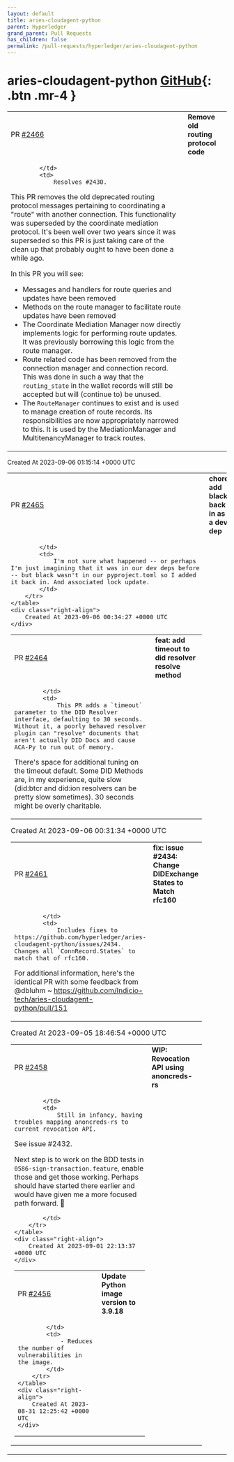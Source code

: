 ```yaml
---
layout: default
title: aries-cloudagent-python
parent: Hyperledger
grand_parent: Pull Requests
has_children: false
permalink: /pull-requests/hyperledger/aries-cloudagent-python
---
```


# aries-cloudagent-python <span class="fs-3 right-align">[GitHub](https://github.com/hyperledger/aries-cloudagent-python){: .btn .mr-4 }</span>


<div>
    <table>
        <tr>
            <td>
                PR <a href="https://github.com/hyperledger/aries-cloudagent-python/pull/2466" class=".btn">#2466</a>
            </td>
            <td>
                <b>
                    Remove old routing protocol code
                </b>
            </td>
        </tr>
        <tr>
            <td>
                
            </td>
            <td>
                Resolves #2430.

This PR removes the old deprecated routing protocol messages pertaining to coordinating a "route" with another connection. This functionality was superseded by the coordinate mediation protocol. It's been well over two years since it was superseded so this PR is just taking care of the clean up that probably ought to have been done a while ago.

In this PR you will see:

- Messages and handlers for route queries and updates have been removed
- Methods on the route manager to facilitate route updates have been removed
- The Coordinate Mediation Manager now directly implements logic for performing route updates. It was previously borrowing this logic from the route manager.
- Route related code has been removed from the connection manager and connection record. This was done in such a way that the `routing_state` in the wallet records will still be accepted but will (continue to) be unused.
- The `RouteManager` continues to exist and is used to manage creation of route records. Its responsibilities are now appropriately narrowed to this. It is used by the MediationManager and MultitenancyManager to track routes.
            </td>
        </tr>
    </table>
    <div class="right-align">
        Created At 2023-09-06 01:15:14 +0000 UTC
    </div>
</div>

<div>
    <table>
        <tr>
            <td>
                PR <a href="https://github.com/hyperledger/aries-cloudagent-python/pull/2465" class=".btn">#2465</a>
            </td>
            <td>
                <b>
                    chore: add black back in as a dev dep
                </b>
            </td>
        </tr>
        <tr>
            <td>
                
            </td>
            <td>
                I'm not sure what happened -- or perhaps I'm just imagining that it was in our dev deps before -- but black wasn't in our pyproject.toml so I added it back in. And associated lock update.
            </td>
        </tr>
    </table>
    <div class="right-align">
        Created At 2023-09-06 00:34:27 +0000 UTC
    </div>
</div>

<div>
    <table>
        <tr>
            <td>
                PR <a href="https://github.com/hyperledger/aries-cloudagent-python/pull/2464" class=".btn">#2464</a>
            </td>
            <td>
                <b>
                    feat: add timeout to did resolver resolve method
                </b>
            </td>
        </tr>
        <tr>
            <td>
                
            </td>
            <td>
                This PR adds a `timeout` parameter to the DID Resolver interface, defaulting to 30 seconds. Without it, a poorly behaved resolver plugin can "resolve" documents that aren't actually DID Docs and cause ACA-Py to run out of memory.

There's space for additional tuning on the timeout default. Some DID Methods are, in my experience, quite slow (did:btcr and did:ion resolvers can be pretty slow sometimes). 30 seconds might be overly charitable.
            </td>
        </tr>
    </table>
    <div class="right-align">
        Created At 2023-09-06 00:31:34 +0000 UTC
    </div>
</div>

<div>
    <table>
        <tr>
            <td>
                PR <a href="https://github.com/hyperledger/aries-cloudagent-python/pull/2461" class=".btn">#2461</a>
            </td>
            <td>
                <b>
                    fix: issue #2434: Change DIDExchange States to Match rfc160
                </b>
            </td>
        </tr>
        <tr>
            <td>
                
            </td>
            <td>
                Includes fixes to https://github.com/hyperledger/aries-cloudagent-python/issues/2434. Changes all `ConnRecord.States` to match that of rfc160.

For additional information, here's the identical PR with some feedback from @dbluhm ~ 
https://github.com/Indicio-tech/aries-cloudagent-python/pull/151
            </td>
        </tr>
    </table>
    <div class="right-align">
        Created At 2023-09-05 18:46:54 +0000 UTC
    </div>
</div>

<div>
    <table>
        <tr>
            <td>
                PR <a href="https://github.com/hyperledger/aries-cloudagent-python/pull/2458" class=".btn">#2458</a>
            </td>
            <td>
                <b>
                    WIP: Revocation API using anoncreds-rs
                </b>
            </td>
        </tr>
        <tr>
            <td>
                
            </td>
            <td>
                Still in infancy, having troubles mapping anoncreds-rs to current revocation API.
See issue #2432.

Next step is to work on the BDD tests in `0586-sign-transaction.feature`, enable those and get those working. Perhaps should have started there earlier and would have given me a more focused path forward. 🤷 


            </td>
        </tr>
    </table>
    <div class="right-align">
        Created At 2023-09-01 22:13:37 +0000 UTC
    </div>
</div>

<div>
    <table>
        <tr>
            <td>
                PR <a href="https://github.com/hyperledger/aries-cloudagent-python/pull/2456" class=".btn">#2456</a>
            </td>
            <td>
                <b>
                    Update Python image version to 3.9.18
                </b>
            </td>
        </tr>
        <tr>
            <td>
                
            </td>
            <td>
                - Reduces the number of vulnerabilities in the image.
            </td>
        </tr>
    </table>
    <div class="right-align">
        Created At 2023-08-31 12:25:42 +0000 UTC
    </div>
</div>

